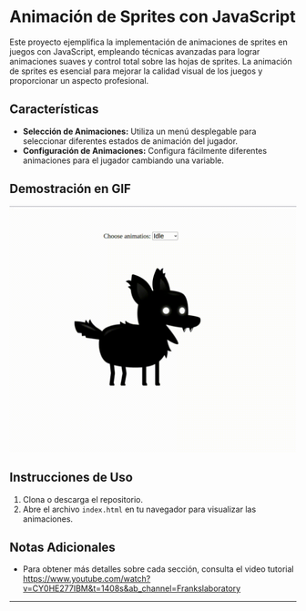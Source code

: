 # Animación de Sprites con JavaScript

Este proyecto ejemplifica la implementación de animaciones de sprites en juegos con JavaScript, empleando técnicas avanzadas para lograr animaciones suaves y control total sobre las hojas de sprites. La animación de sprites es esencial para mejorar la calidad visual de los juegos y proporcionar un aspecto profesional.

## Características

- **Selección de Animaciones:** Utiliza un menú desplegable para seleccionar diferentes estados de animación del jugador.
- **Configuración de Animaciones:** Configura fácilmente diferentes animaciones para el jugador cambiando una variable.

## Demostración en GIF

![GIF Demo](animation_dark_dog.gif)

## Instrucciones de Uso

1. Clona o descarga el repositorio.
2. Abre el archivo `index.html` en tu navegador para visualizar las animaciones.

## Notas Adicionales

- Para obtener más detalles sobre cada sección, consulta el video tutorial https://www.youtube.com/watch?v=CY0HE277IBM&t=1408s&ab_channel=Frankslaboratory

---
